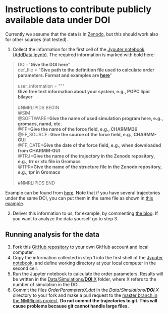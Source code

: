 # Instructions to contribute publicly available data under DOI

Currently we assume that the data is in [Zenodo](www.zenodo.org), but this
should work also for other sources (not tested).

1. Collect the information for the first cell of the [Jyputer notebook (AddData.ipynb)](https://github.com/NMRLipids/NMRlipidsVIpolarizableFFs/blob/master/DataContribtionScripts/AddData.ipynb).
The required information is marked with bold here:

>DOI="**Give the DOI here**" \
>def_file  = "**Give path to the definition file used to calculate order parameters. Format and examples are [here](https://github.com/NMRLipids/MATCH/tree/master/scripts/orderParm_defs)**" \
> \
>user_information = """ \
>**Give free text information about your system, e.g., POPC lipid bilayer** \
> \
>#NMRLIPIDS BEGIN \
>@SIM \
>@SOFTWARE=**Give the name of used simulation program here, e.g., gromacs, namd, etc.** \
>@FF=**Give the name of the force field, e.g., CHARMM36** \
>@FF_SOURCE=**Give the source of the force field, e.g., CHARMM-GUI** \
>@FF_DATE=**Give the date of the force field, e.g., when downloaded from CHARMM-GUI** \
>@TRJ=**Give the name of the trajectory in the Zenodo repository, e.g., trr or xtc file in Gromacs** \
>@TPR=**Give the name of the structure file in the Zenodo repository, e.g., tpr in Gromacs** \
> \
>#NMRLIPIDS END

Example can be found from [here](https://github.com/NMRLipids/NMRlipidsVIpolarizableFFs/blob/master/DataContribtionScripts/exampleDATAnamdPOPC.txt). 
Note that if you have several trajectories under the same DOI, you can put them in the same file 
as shown in [this example]().

2. Deliver this information to us, for example, by commenting [the blog]().
If you want to analyze the data yourself go to step 3.

## Running analysis for the data

3. Fork this [GitHub repository](https://github.com/NMRLipids/NMRlipidsVIpolarizableFFs) to your own GitHub account and local computer.
4. Copy the information collected in step 1 into the first shell of
the [Jyputer notebook](https://github.com/NMRLipids/NMRlipidsVIpolarizableFFs/blob/master/DataContribtionScripts/AddData.ipynb),
and define working directory at your local computer in the second cell.
5. Run the Jupyter notebook to calculate the order parameters. 
Results will be written in the [Data/Simulations/**DOI**.X](https://github.com/NMRLipids/NMRlipidsVIpolarizableFFs/tree/master/Data/Simulations)
folder, where X refers to the number of simulation in the DOI.
6. Commit the files *OrderParametersX.dat* in the *Data/Simulations/**DOI**.X* directory to your fork
and make a pull request to the [master branch in the NMRlipids project](https://github.com/NMRLipids/NMRlipidsVIpolarizableFFs).
**Do not commit the trajectories to git. This will cause problems because git cannot handle large files.**
